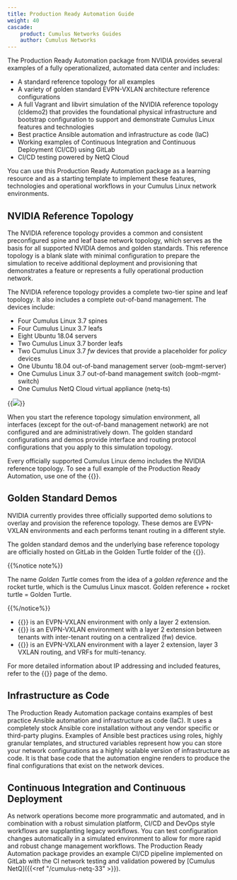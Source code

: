 ```yaml
---
title: Production Ready Automation Guide
weight: 40
cascade:
    product: Cumulus Networks Guides
    author: Cumulus Networks
---
```


The Production Ready Automation package from NVIDIA provides several examples of a fully operationalized, automated data center and includes:

- A standard reference topology for all examples
- A variety of golden standard EVPN-VXLAN architecture reference configurations
- A full Vagrant and libvirt simulation of the NVIDIA reference topology (cldemo2) that provides the foundational physical infrastructure and bootstrap configuration to support and demonstrate Cumulus Linux features and technologies
- Best practice Ansible automation and infrastructure as code (IaC)
- Working examples of Continuous Integration and Continuous Deployment (CI/CD) using GitLab
- CI/CD testing powered by NetQ Cloud

You can use this Production Ready Automation package as a learning resource and as a starting template to implement these features, technologies and operational workflows in your Cumulus Linux network environments.

## NVIDIA Reference Topology

The NVIDIA reference topology provides a common and consistent preconfigured spine and leaf base network topology, which serves as the basis for all supported NVIDIA demos and golden standards. This reference topology is a blank slate with minimal configuration to prepare the simulation to receive additional deployment and provisioning that demonstrates a feature or represents a fully operational production network.

The NVIDIA reference topology provides a complete two-tier spine and leaf topology. It also includes a complete out-of-band management. The devices include:

- Four Cumulus Linux 3.7 spines
- Four Cumulus Linux 3.7 leafs
- Eight Ubuntu 18.04 servers
- Two Cumulus Linux 3.7 border leafs
- Two Cumulus Linux 3.7 *fw* devices that provide a placeholder for *policy* devices
- One Ubuntu 18.04 out-of-band management server (oob-mgmt-server)
- One Cumulus Linux 3.7 out-of-band management switch (oob-mgmt-switch)
- One Cumulus NetQ Cloud virtual appliance (netq-ts)

{{<img src="/images/guides/cldemo2-diagram.png" >}}

When you start the reference topology simulation environment, all interfaces (except for the out-of-band management network) are not configured and are administratively down. The golden standard configurations and demos provide interface and routing protocol configurations that you apply to this simulation topology.

Every officially supported Cumulus Linux demo includes the NVIDIA reference topology. To see a full example of the Production Ready Automation, use one of the {{<link text="EVPN-VXLAN golden standard demos" title="#golden standard demos" >}}.

<!-- For information on how to build a package like this, or contribute your own demo or environment for the base NVIDIA reference topology, refer to the Contributors Guide.-->

## Golden Standard Demos

NVIDIA currently provides three officially supported demo solutions to overlay and provision the reference topology. These demos are EVPN-VXLAN environments and each performs tenant routing in a different style.

The golden standard demos and the underlying base reference topology are officially hosted on GitLab in the Golden Turtle folder of the {{<exlink url="https://gitlab.com/cumulus-consulting/goldenturtle" text="Cumulus Consulting GitLab group">}}.

{{%notice note%}}

The name *Golden Turtle* comes from the idea of a *golden reference* and the rocket turtle, which is the Cumulus Linux mascot. Golden reference + rocket turtle = Golden Turtle.

{{%/notice%}}

- {{<exlink url="https://gitlab.com/cumulus-consulting/goldenturtle/dc_configs_vxlan_evpnl2only" text="EVPN Layer 2 Only">}} is an EVPN-VXLAN environment with only a layer 2 extension.
- {{<exlink url="https://gitlab.com/cumulus-consulting/goldenturtle/dc_configs_vxlan_evpncent" text="EVPN Centralized Routing">}} is an EVPN-VXLAN environment with a layer 2 extension between tenants with inter-tenant routing on a centralized (fw) device.
- {{<exlink url="https://gitlab.com/cumulus-consulting/goldenturtle/dc_configs_vxlan_evpnsym" text="EVPN Symmetric Mode">}} is an EVPN-VXLAN environment with a layer 2 extension, layer 3 VXLAN routing, and VRFs for multi-tenancy.

For more detailed information about IP addressing and included features, refer to the {{<exlink url="https://gitlab.com/cumulus-consulting/goldenturtle" text="README">}} page of the demo.

## Infrastructure as Code

The Production Ready Automation package contains examples of best practice Ansible automation and infrastructure as code (IaC). It uses a completely stock Ansible core installation without any vendor specific or third-party plugins. Examples of Ansible best practices using roles, highly granular templates, and structured variables represent how you can store your network configurations as a highly scalable version of infrastructure as code. It is that base code that the automation engine renders to produce the final configurations that exist on the network devices.

## Continuous Integration and Continuous Deployment

As network operations become more programmatic and automated, and in combination with a robust simulation platform, CI/CD and DevOps style workflows are supplanting legacy workflows. You can test configuration changes automatically in a simulated environment to allow for more rapid and robust change management workflows. The Production Ready Automation package provides an example CI/CD pipeline implemented on GitLab with the CI network testing and validation powered by [Cumulus NetQ]({{<ref "/cumulus-netq-33" >}}).
